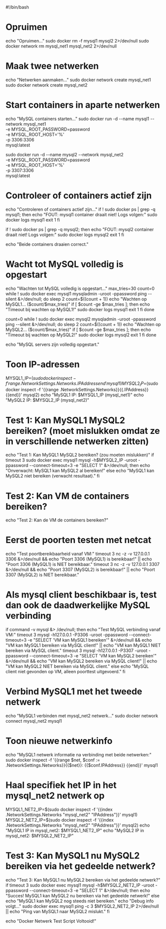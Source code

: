 #!/bin/bash
# Opruimen
echo "Opruimen..."
sudo docker rm -f mysql1 mysql2 2>/dev/null
sudo docker network rm mysql_net1 mysql_net2 2>/dev/null

# Maak twee netwerken
echo "Netwerken aanmaken..."
sudo docker network create mysql_net1
sudo docker network create mysql_net2

# Start containers in aparte netwerken
echo "MySQL containers starten..."
sudo docker run -d --name mysql1 --network mysql_net1 \
  -e MYSQL_ROOT_PASSWORD=password \
  -e MYSQL_ROOT_HOST='%' \
  -p 3306:3306 \
  mysql:latest

sudo docker run -d --name mysql2 --network mysql_net2 \
  -e MYSQL_ROOT_PASSWORD=password \
  -e MYSQL_ROOT_HOST='%' \
  -p 3307:3306 \
  mysql:latest

# Controleer of containers actief zijn
echo "Controleren of containers actief zijn..."
if ! sudo docker ps | grep -q mysql1; then
  echo "FOUT: mysql1 container draait niet! Logs volgen:"
  sudo docker logs mysql1
  exit 1
fi

if ! sudo docker ps | grep -q mysql2; then
  echo "FOUT: mysql2 container draait niet! Logs volgen:"
  sudo docker logs mysql2
  exit 1
fi

echo "Beide containers draaien correct."

# Wacht tot MySQL volledig is opgestart
echo "Wachten tot MySQL volledig is opgestart..."
max_tries=30
count=0
while ! sudo docker exec mysql1 mysqladmin -uroot -ppassword ping --silent &>/dev/null; do
  sleep 2
  count=$((count + 1))
  echo "Wachten op MySQL1... ($count/$max_tries)"
  if [ $count -ge $max_tries ]; then
    echo "Timeout bij wachten op MySQL1!"
    sudo docker logs mysql1
    exit 1
  fi
done

count=0
while ! sudo docker exec mysql2 mysqladmin -uroot -ppassword ping --silent &>/dev/null; do
  sleep 2
  count=$((count + 1))
  echo "Wachten op MySQL2... ($count/$max_tries)"
  if [ $count -ge $max_tries ]; then
    echo "Timeout bij wachten op MySQL2!"
    sudo docker logs mysql2
    exit 1
  fi
done

echo "MySQL servers zijn volledig opgestart."

# Toon IP-adressen
MYSQL1_IP=$(sudo docker inspect -f '{{range .NetworkSettings.Networks}}{{.IPAddress}}{{end}}' mysql1)
MYSQL2_IP=$(sudo docker inspect -f '{{range .NetworkSettings.Networks}}{{.IPAddress}}{{end}}' mysql2)
echo "MySQL1 IP: $MYSQL1_IP (mysql_net1)"
echo "MySQL2 IP: $MYSQL2_IP (mysql_net2)"

# Test 1: Kan MySQL1 MySQL2 bereiken? (moet mislukken omdat ze in verschillende netwerken zitten)
echo "Test 1: Kan MySQL1 MySQL2 bereiken? (zou moeten mislukken)"
if timeout 3 sudo docker exec mysql1 mysql -h$MYSQL2_IP -uroot -ppassword --connect-timeout=3 -e "SELECT 1" &>/dev/null; then
  echo "Onverwacht: MySQL1 kan MySQL2 al bereiken!"
else
  echo "MySQL1 kan MySQL2 niet bereiken (verwacht resultaat)."
fi

# Test 2: Kan VM de containers bereiken?
echo "Test 2: Kan de VM de containers bereiken?"
# Eerst de poorten testen met netcat
echo "Test poortbereikbaarheid vanaf VM:"
timeout 3 nc -z -v 127.0.0.1 3306 &>/dev/null && echo "Poort 3306 (MySQL1) is bereikbaar!" || echo "Poort 3306 (MySQL1) is NIET bereikbaar."
timeout 3 nc -z -v 127.0.0.1 3307 &>/dev/null && echo "Poort 3307 (MySQL2) is bereikbaar!" || echo "Poort 3307 (MySQL2) is NIET bereikbaar."

# Als mysql client beschikbaar is, test dan ook de daadwerkelijke MySQL verbinding
if command -v mysql &> /dev/null; then
  echo "Test MySQL verbinding vanaf VM:"
  timeout 3 mysql -h127.0.0.1 -P3306 -uroot -ppassword --connect-timeout=3 -e "SELECT 'VM kan MySQL1 bereiken'" &>/dev/null && echo "VM kan MySQL1 bereiken via MySQL client!" || echo "VM kan MySQL1 NIET bereiken via MySQL client."
  timeout 3 mysql -h127.0.0.1 -P3307 -uroot -ppassword --connect-timeout=3 -e "SELECT 'VM kan MySQL2 bereiken'" &>/dev/null && echo "VM kan MySQL2 bereiken via MySQL client!" || echo "VM kan MySQL2 NIET bereiken via MySQL client."
else
  echo "MySQL client niet gevonden op VM, alleen poorttest uitgevoerd."
fi

# Verbind MySQL1 met het tweede netwerk
echo "MySQL1 verbinden met mysql_net2 netwerk..."
sudo docker network connect mysql_net2 mysql1

# Toon nieuwe netwerkinfo
echo "MySQL1 netwerk informatie na verbinding met beide netwerken:"
sudo docker inspect -f '{{range $net, $conf := .NetworkSettings.Networks}}{{$net}}: {{$conf.IPAddress}} {{end}}' mysql1

# Haal specifiek het IP in het mysql_net2 netwerk op
MYSQL1_NET2_IP=$(sudo docker inspect -f '{{index .NetworkSettings.Networks "mysql_net2" "IPAddress"}}' mysql1)
MYSQL2_NET2_IP=$(sudo docker inspect -f '{{index .NetworkSettings.Networks "mysql_net2" "IPAddress"}}' mysql2)
echo "MySQL1 IP in mysql_net2: $MYSQL1_NET2_IP"
echo "MySQL2 IP in mysql_net2: $MYSQL2_NET2_IP"

# Test 3: Kan MySQL1 nu MySQL2 bereiken via het gedeelde netwerk?
echo "Test 3: Kan MySQL1 nu MySQL2 bereiken via het gedeelde netwerk?"
if timeout 3 sudo docker exec mysql1 mysql -h$MYSQL2_NET2_IP -uroot -ppassword --connect-timeout=3 -e "SELECT 1" &>/dev/null; then
  echo "Succes! MySQL1 kan MySQL2 nu bereiken via het gedeelde netwerk!"
else
  echo "MySQL1 kan MySQL2 nog steeds niet bereiken."
  echo "Debug info volgt..."
  sudo docker exec mysql1 ping -c 3 $MYSQL2_NET2_IP 2>/dev/null || echo "Ping van MySQL1 naar MySQL2 mislukt."
fi

echo "Docker Netwerk Test Script Voltooid!"